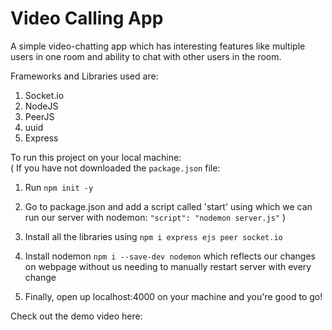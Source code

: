 # Video Calling App

A simple video-chatting app which has interesting features like multiple users in one room and ability to chat with other users in the room. 

Frameworks and Libraries used are:
1. Socket.io
2. NodeJS
3. PeerJS
4. uuid
5. Express

To run this project on your local machine: <br />
(
  If you have not downloaded the ```package.json``` file:
  1. Run ```npm init -y```
  2. Go to package.json and add a script called 'start' using which we can run our server with nodemon: ```"script": "nodemon server.js"``` )

1. Install all the libraries using ```npm i express ejs peer socket.io```
2. Install nodemon ```npm i --save-dev nodemon``` which reflects our changes on webpage without us needing to manually restart server with every change
4. Finally, open up localhost:4000 on your machine and you're good to go! <br />

Check out the demo video here:

